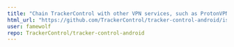 ```yaml
---
title: "Chain TrackerControl with other VPN services, such as ProtonVPN"
html_url: "https://github.com/TrackerControl/tracker-control-android/issues/61"
user: famewolf
repo: TrackerControl/tracker-control-android
---
```


